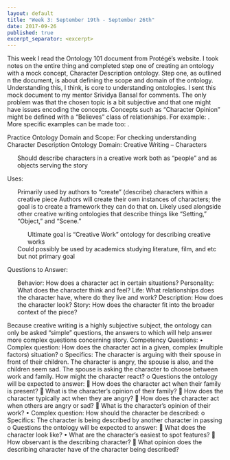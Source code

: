 ```yaml
---
layout: default
title: "Week 3: September 19th - September 26th"
date: 2017-09-26
published: true
excerpt_separator: <excerpt>
---
```

<p>This week I read the Ontology 101 document from Protégé’s website. I took notes on the entire thing and completed step one of creating an ontology with a mock concept, Character Description ontology. <excerpt> Step one, as outlined n the document, is about defining the scope and domain of the ontology. Understanding this, I think, is core to understanding ontologies. I sent this mock document to my mentor Srividya Bansal for comments. The only problem was that the chosen topic is a bit subjective and that one might have issues encoding the concepts. Concepts such as “Character Opinion” might be defined with a “Believes” class of relationships. For example: <Character> <Believes> <Christianity>. More specific examples can be made too: <Character> <BelievesIsCute> <Dogs>.</p>
Practice Ontology Domain and Scope: For checking understanding
Character Description Ontology
Domain: Creative Writing – Characters
<ul>Should describe characters in a creative work both as “people” and as objects serving the story</ul>
Uses:
<ul>Primarily used by authors to “create” (describe) characters within a creative piece
Authors will create their own instances of characters; the goal is to create a framework they can do that on.
Likely used alongside other creative writing ontologies that describe things like “Setting,” “Object,” and “Scene.”
<ul>Ultimate goal is “Creative Work” ontology for describing creative works</ul>
Could possibly be used by academics studying literature, film, and etc but not primary goal</ul>
Questions to Answer:
<ul>Behavior: How does a character act in certain situations?
Personality: What does the character think and feel?
Life: What relationships does the character have, where do they live and work?
Description: How does the character look?
Story: How does the character fit into the broader context of the piece?</ul>
Because creative writing is a highly subjective subject, the ontology can only be asked “simple” questions, the answers to which will help answer more complex questions concerning story.
Competency Questions:
•	Complex question: How does the character act in a given, complex (multiple factors) situation?
o	Specifics: The character is arguing with their spouse in front of their children. The character is angry, the spouse is also, and the children seem sad. The spouse is asking the character to choose between work and family. How might the character react?
o	Questions the ontology will be expected to answer:
	How does the character act when their family is present? 
	What is the character’s opinion of their family?
	How does the character typically act when they are angry?
	How does the character act when others are angry or sad?
	What is the character’s opinion of their work?
•	Complex question: How should the character be described:
o	Specifics: The character is being described by another character in passing
o	Questions the ontology will be expected to answer:
	What does the character look like?
•	What are the character’s easiest to spot features?
	How observant is the describing character?
	What opinion does the describing character have of the character being described?
